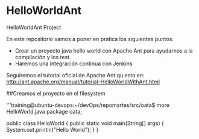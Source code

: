 # HelloWorldAnt
HelloWorldAnt Project

En este repositorio vamos a poner en pratica  los siguientes puntos:

* Crear un proyecto java hello world con Apache Ant para ayudarnos a la compilación y los test.
* Haremos una integración continua con Jenkins

Seguiremos el tutorial oficial de Apache Ant qu esta en:
http://ant.apache.org/manual/tutorial-HelloWorldWithAnt.html

##Creamos el proyecto en el filesystem

'''training@ubuntu-devops:~/devOps/repomartes/src/oata$ more HelloWorld.java 
package oata;

public class HelloWorld {
    public static void main(String[] args) {
        System.out.println("Hello World");
    }
}
